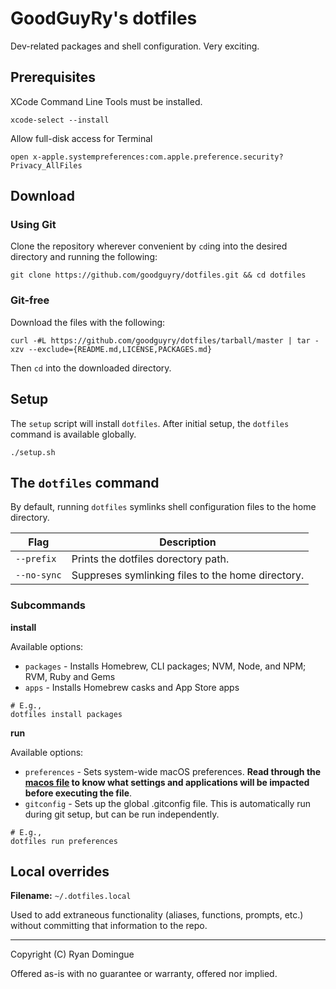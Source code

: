 # GoodGuyRy's dotfiles

Dev-related packages and shell configuration. Very exciting.


## Prerequisites

XCode Command Line Tools must be installed.

```shell
xcode-select --install
```

Allow full-disk access for Terminal

```shell
open x-apple.systempreferences:com.apple.preference.security?Privacy_AllFiles
```

## Download

### Using Git

Clone the repository wherever convenient by ```cd```ing into the desired directory and running the following:

```shell
git clone https://github.com/goodguyry/dotfiles.git && cd dotfiles
```

### Git-free

Download the files with the following:

```shell
curl -#L https://github.com/goodguyry/dotfiles/tarball/master | tar -xzv --exclude={README.md,LICENSE,PACKAGES.md}
```

Then ```cd``` into the downloaded directory.

## Setup

The `setup` script will install `dotfiles`. After initial setup, the `dotfiles` command is available globally.

```shell
./setup.sh
```

## The `dotfiles` command

By default, running `dotfiles` symlinks shell configuration files to the home directory.

| Flag        | Description                                       |
|-------------|---------------------------------------------------|
| `--prefix`  | Prints the dotfiles dorectory path.               |
| `--no-sync` | Suppreses symlinking files to the home directory. |

### Subcommands

**install**

Available options:
* `packages` - Installs Homebrew, CLI packages; NVM, Node, and NPM; RVM, Ruby and Gems
* `apps` - Installs Homebrew casks and App Store apps

```shell
# E.g.,
dotfiles install packages
```

**run**

Available options:
* `preferences` - Sets system-wide macOS preferences. **Read through the [macos file](scripts/macos) to know what settings and applications will be impacted before executing the file**.
* `gitconfig` - Sets up the global .gitconfig file. This is automatically run during git setup, but can be run independently.

```shell
# E.g.,
dotfiles run preferences
```

## Local overrides

**Filename:** `~/.dotfiles.local`

Used to add extraneous functionality (aliases, functions, prompts, etc.) without committing that information to the repo.

---

Copyright (C) Ryan Domingue

Offered as-is with no guarantee or warranty, offered nor implied.
